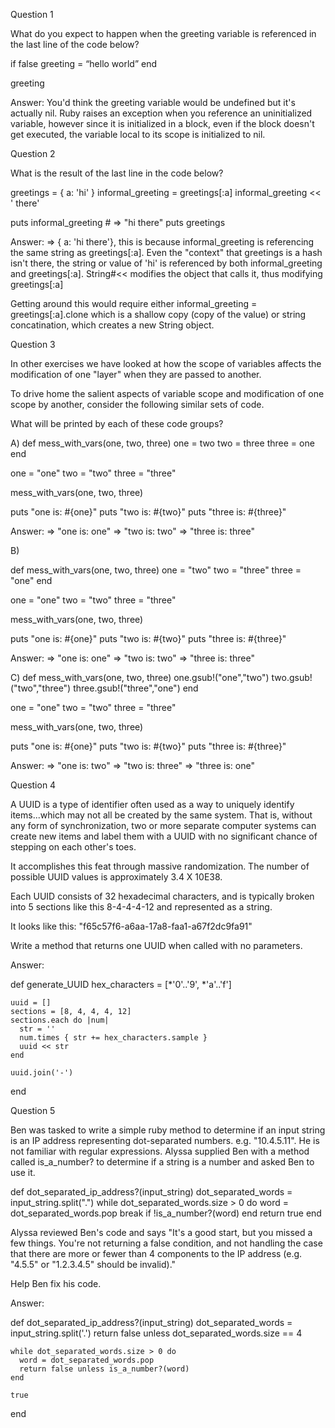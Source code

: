 Question 1

What do you expect to happen when the greeting variable is referenced in the last line of the code below?

if false
  greeting = “hello world”
end

greeting

  Answer: You'd think the greeting variable would be undefined but it's actually nil. Ruby raises an exception when you reference an uninitialized variable, however since it is initialized in a block, even if the block doesn't get executed, the variable local to its scope is initialized to nil.

Question 2

What is the result of the last line in the code below?

greetings = { a: 'hi' }
informal_greeting = greetings[:a]
informal_greeting << ' there'

puts informal_greeting  #  => "hi there"
puts greetings

  Answer:
  => { a: 'hi there'}, this is because informal_greeting is referencing the same string as greetings[:a]. Even the "context" that greetings is a hash isn't there, the string or value of 'hi' is referenced by both informal_greeting and greetings[:a]. String#<< modifies the object that calls it, thus modifying greetings[:a]

  Getting around this would require either informal_greeting = greetings[:a].clone which is a shallow copy (copy of the value) or string concatination, which creates a new String object.

Question 3

In other exercises we have looked at how the scope of variables affects the modification of one "layer" when they are passed to another.

To drive home the salient aspects of variable scope and modification of one scope by another, consider the following similar sets of code.

What will be printed by each of these code groups?

A) 
  def mess_with_vars(one, two, three)
    one = two
    two = three
    three = one
  end

  one = "one"
  two = "two"
  three = "three"

  mess_with_vars(one, two, three)

  puts "one is: #{one}"
  puts "two is: #{two}"
  puts "three is: #{three}"

  Answer:
  => "one is: one"
  => "two is: two"
  => "three is: three"

B)

  def mess_with_vars(one, two, three)
    one = "two"
    two = "three"
    three = "one"
  end

  one = "one"
  two = "two"
  three = "three"

  mess_with_vars(one, two, three)

  puts "one is: #{one}"
  puts "two is: #{two}"
  puts "three is: #{three}"

  Answer:
  => "one is: one"
  => "two is: two"
  => "three is: three"

C)
  def mess_with_vars(one, two, three)
    one.gsub!("one","two")
    two.gsub!("two","three")
    three.gsub!("three","one")
  end

  one = "one"
  two = "two"
  three = "three"

  mess_with_vars(one, two, three)

  puts "one is: #{one}"
  puts "two is: #{two}"
  puts "three is: #{three}"

  Answer:
  => "one is: two"
  => "two is: three"
  => "three is: one"

Question 4

A UUID is a type of identifier often used as a way to uniquely identify items...which may not all be created by the same system. That is, without any form of synchronization, two or more separate computer systems can create new items and label them with a UUID with no significant chance of stepping on each other's toes.

It accomplishes this feat through massive randomization. The number of possible UUID values is approximately 3.4 X 10E38.

Each UUID consists of 32 hexadecimal characters, and is typically broken into 5 sections like this 8-4-4-4-12 and represented as a string.

It looks like this: "f65c57f6-a6aa-17a8-faa1-a67f2dc9fa91"

Write a method that returns one UUID when called with no parameters.

  Answer:

  def generate_UUID
    hex_characters = [*'0'..'9', *'a'..'f']

    uuid = []
    sections = [8, 4, 4, 4, 12]
    sections.each do |num|
      str = ''
      num.times { str += hex_characters.sample }
      uuid << str
    end

    uuid.join('-')
  end

Question 5

Ben was tasked to write a simple ruby method to determine if an input string is an IP address representing dot-separated numbers. e.g. "10.4.5.11". He is not familiar with regular expressions. Alyssa supplied Ben with a method called is_a_number? to determine if a string is a number and asked Ben to use it.

def dot_separated_ip_address?(input_string)
  dot_separated_words = input_string.split(".")
  while dot_separated_words.size > 0 do
    word = dot_separated_words.pop
    break if !is_a_number?(word)
  end
  return true
end

Alyssa reviewed Ben's code and says "It's a good start, but you missed a few things. You're not returning a false condition, and not handling the case that there are more or fewer than 4 components to the IP address (e.g. "4.5.5" or "1.2.3.4.5" should be invalid)."

Help Ben fix his code.

  Answer:

  def dot_separated_ip_address?(input_string)
    dot_separated_words = input_string.split('.')
    return false unless dot_separated_words.size == 4

    while dot_separated_words.size > 0 do 
      word = dot_separated_words.pop
      return false unless is_a_number?(word)
    end
    
    true
  end

